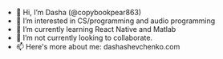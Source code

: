 - 👋 Hi, I’m Dasha (@copybookpear863)
- 👀 I’m interested in CS/programming and audio programming
- 🌱 I’m currently learning React Native and Matlab
- 💞️ I’m not currently looking to collaborate.
- 📫 Here's more about me: dashashevchenko.com

<!---
copybookpear863/copybookpear863 is a ✨ special ✨ repository because its `README.md` (this file) appears on your GitHub profile.
You can click the Preview link to take a look at your changes.
--->
